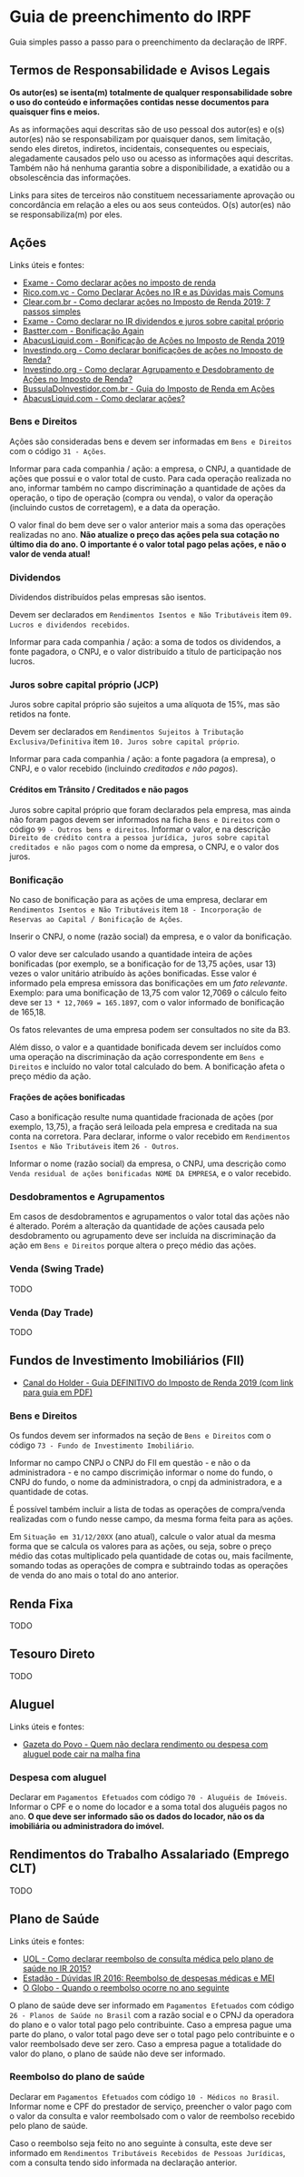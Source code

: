 # Guia de preenchimento do IRPF

Guia simples passo a passo para o preenchimento da declaração de IRPF.

## Termos de Responsabilidade e Avisos Legais

**Os autor(es) se isenta(m) totalmente de qualquer responsabilidade sobre o uso do conteúdo e informações contidas nesse documentos para quaisquer fins e meios.**

As as informações aqui descritas são de uso pessoal dos autor(es) e o(s) autor(es) não se responsabilizam por quaisquer danos, sem limitação, sendo eles diretos, indiretos, incidentais, consequentes ou especiais, alegadamente causados pelo uso ou acesso as informações aqui descritas. Também não há nenhuma garantia sobre a disponibilidade, a exatidão ou a obsolescência das informações.

Links para sites de terceiros não constituem necessariamente aprovação ou concordância em relação a eles ou aos seus conteúdos. O(s) autor(es) não se responsabiliza(m) por eles.

## Ações

Links úteis e fontes:

- [Exame - Como declarar ações no imposto de renda](https://exame.abril.com.br/seu-dinheiro/como-declarar-acoes-no-imposto-de-renda/)
- [Rico.com.vc - Como Declarar Ações no IR e as Dúvidas mais Comuns](https://blog.rico.com.vc/como-declarar-acoes-ir)
- [Clear.com.br - Como declarar ações no Imposto de Renda 2019: 7 passos simples](https://blog.clear.com.br/aprenda-como-declarar-acoes-no-imposto-de-renda/)
- [Exame - Como declarar no IR dividendos e juros sobre capital próprio](https://exame.abril.com.br/seu-dinheiro/como-declarar-no-ir-dividendos-e-juros-sobre-capital-proprio/)
- [Bastter.com - Bonificação Again](https://www.bastter.com/mercado/grupos/Forum.aspx?g=184&t=732846)
- [AbacusLiquid.com - Bonificação de Ações no Imposto de Renda 2019](https://abacusliquid.com/bonificacao-de-acoes/)
- [Investindo.org - Como declarar bonificações de ações no Imposto de Renda?](http://www.investindo.org/acoes/imposto-de-renda/bonificacao/)
- [Investindo.org - Como declarar Agrupamento e Desdobramento de Ações no Imposto de Renda?](http://www.investindo.org/acoes/imposto-de-renda/agrupamento-e-desdobramento/)
- [BussulaDoInvestidor.com.br - Guia do Imposto de Renda em Ações](https://www.bussoladoinvestidor.com.br/imposto-de-renda-em-acoes/)
- [AbacusLiquid.com - Como declarar ações?](https://abacusliquid.com/irpf/como-declarar-acoes/)

### Bens e Direitos

Ações são consideradas bens e devem ser informadas em `Bens e Direitos` com o código `31 - Ações`.

Informar para cada companhia / ação: a empresa, o CNPJ, a quantidade de ações que possui e o valor total de custo. Para cada operação realizada no ano, informar também no campo discriminação a quantidade de ações da operação, o tipo de operação (compra ou venda), o valor da operação (incluindo custos de corretagem), e a data da operação.

O valor final do bem deve ser o valor anterior mais a soma das operações realizadas no ano. **Não atualize o preço das ações pela sua cotação no último dia do ano. O importante é o valor total pago pelas ações, e não o valor de venda atual!**

### Dividendos

Dividendos distribuídos pelas empresas são isentos.

Devem ser declarados em `Rendimentos Isentos e Não Tributáveis` item `09. Lucros e dividendos recebidos`.

Informar para cada companhia / ação: a soma de todos os dividendos, a fonte pagadora, o CNPJ, e o valor distribuído a título de participação nos lucros.

### Juros sobre capital próprio (JCP)

Juros sobre capital próprio são sujeitos a uma alíquota de 15%, mas são retidos na fonte.

Devem ser declarados em `Rendimentos Sujeitos à Tributação Exclusiva/Definitiva` item `10. Juros sobre capital próprio`.

Informar para cada companhia / ação: a fonte pagadora (a empresa), o CNPJ, e o valor recebido (incluindo *creditados e não pagos*).

#### Créditos em Trânsito / Creditados e não pagos

Juros sobre capital próprio que foram declarados pela empresa, mas ainda não foram pagos devem ser informados na ficha `Bens e Direitos` com o código `99 - Outros bens e direitos`. Informar o valor, e na descrição `Direito de crédito contra a pessoa jurídica, juros sobre capital creditados e não pagos` com o nome da empresa, o CNPJ, e o valor dos juros.

### Bonificação

No caso de bonificação para as ações de uma empresa, declarar em `Rendimentos Isentos e Não Tributáveis` item `18 - Incorporação de Reservas ao Capital / Bonificação de Ações`.

Inserir o CNPJ, o nome (razão social) da empresa, e o valor da bonificação. 

O valor deve ser calculado usando a quantidade inteira de ações bonificadas (por exemplo, se a bonificação for de 13,75 ações, usar 13) vezes o valor unitário atribuído às ações bonificadas. Esse valor é informado pela empresa emissora das bonificações em um *fato relevante*. Exemplo: para uma bonificação de 13,75 com valor 12,7069 o cálculo feito deve ser `13 * 12,7069 = 165.1897`, com o valor informado de bonificação de 165,18.

Os fatos relevantes de uma empresa podem ser consultados no site da B3.

Além disso, o valor e a quantidade bonificada devem ser incluídos como uma operação na discriminação da ação correspondente em `Bens e Direitos` e incluído no valor total calculado do bem. A bonificação afeta o preço médio da ação.

#### Frações de ações bonificadas

Caso a bonificação resulte numa quantidade fracionada de ações (por exemplo, 13,75), a fração será leiloada pela empresa e creditada na sua conta na corretora. Para declarar, informe o valor recebido em `Rendimentos Isentos e Não Tributáveis` item `26 - Outros`.

Informar o nome (razão social) da empresa, o CNPJ, uma descrição como `Venda residual de ações bonificadas NOME DA EMPRESA`, e o valor recebido.

### Desdobramentos e Agrupamentos

Em casos de desdobramentos e agrupamentos o valor total das ações não é alterado. Porém a alteração da quantidade de ações causada pelo desdobramento ou agrupamento deve ser incluída na discriminação da ação em `Bens e Direitos` porque altera o preço médio das ações.

### Venda (Swing Trade)

TODO

### Venda (Day Trade)

TODO

## Fundos de Investimento Imobiliários (FII)

- [Canal do Holder - Guia DEFINITIVO do Imposto de Renda 2019 (com link para guia em PDF)](https://www.youtube.com/watch?v=TtX7R0EsOJ4)

### Bens e Direitos

Os fundos devem ser informados na seção de `Bens e Direitos` com o código `73 - Fundo de Investimento Imobiliário`.

Informar no campo CNPJ o CNPJ do FII em questão - e não o da administradora - e no campo discrimição informar o nome do fundo, o CNPJ do fundo, o nome da administradora, o cnpj da administradora, e a quantidade de cotas.

É possível também incluir a lista de todas as operações de compra/venda realizadas com o fundo nesse campo, da mesma forma feita para as ações.

Em `Situação em 31/12/20XX` (ano atual), calcule o valor atual da mesma forma que se calcula os valores para as ações, ou seja, sobre o preço médio das cotas multiplicado pela quantidade de cotas ou, mais facilmente, somando todas as operações de compra e subtraindo todas as operações de venda do ano mais o total do ano anterior.

## Renda Fixa

TODO

## Tesouro Direto

TODO

## Aluguel

Links úteis e fontes:

- [Gazeta do Povo - Quem não declara rendimento ou despesa com aluguel pode cair na malha fina](https://www.gazetadopovo.com.br/economia/livre-iniciativa/quem-nao-declara-rendimento-ou-despesa-com-aluguel-pode-cair-na-malha-fina-5lfm0n0kntycgs5e5ibf3kint/)

### Despesa com aluguel

Declarar em `Pagamentos Efetuados` com código `70 - Aluguéis de Imóveis`. Informar o CPF e o nome do locador e a soma total dos aluguéis pagos no ano. **O que deve ser informado são os dados do locador, não os da imobiliária ou administradora do imóvel.**

## Rendimentos do Trabalho Assalariado (Emprego CLT)

TODO

## Plano de Saúde

Links úteis e fontes:

- [UOL - Como declarar reembolso de consulta médica pelo plano de saúde no IR 2015?](https://economia.uol.com.br/imposto-de-renda/duvidas/como-declarar-reembolso-de-consulta-medica-pelo-plano-de-saude-no-ir-2015.htm)
- [Estadão - Dúvidas IR 2016: Reembolso de despesas médicas e MEI](https://economia.estadao.com.br/blogs/entenda-seu-ir/duvidas-ir-2016-reembolso-de-despesas-medicas-e-mei/)
- [O Globo - Quando o reembolso ocorre no ano seguinte](https://blogs.oglobo.globo.com/imposto-de-renda/post/quando-o-reembolso-ocorre-no-ano-seguinte.html)

O plano de saúde deve ser informado em `Pagamentos Efetuados` com código `26 - Planos de Saúde no Brasil` com a razão social e o CPNJ da operadora do plano e o valor total pago pelo contribuinte. Caso a empresa pague uma parte do plano, o valor total pago deve ser o total pago pelo contribuinte e o valor reembolsado deve ser zero. Caso a empresa pague a totalidade do valor do plano, o plano de saúde não deve ser informado.

### Reembolso do plano de saúde

Declarar em `Pagamentos Efetuados` com código `10 - Médicos no Brasil`. Informar nome e CPF do prestador de serviço, preencher o valor pago com o valor da consulta e valor reembolsado com o valor de reembolso recebido pelo plano de saúde. 

Caso o reembolso seja feito no ano seguinte à consulta, este deve ser informado em `Rendimentos Tributáveis Recebidos de Pessoas Jurídicas`, com a consulta tendo sido informada na declaração anterior.
